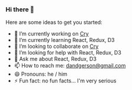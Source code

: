 ### Hi there 👋

Here are some ideas to get you started:

- 🔭 I’m currently working on [Cry](https://github.com/dandgerson/cry)
- 🌱 I’m currently learning React, Redux, D3
- 👯 I’m looking to collaborate on [Cry](https://github.com/dandgerson/cry)
- 🤔 I’m looking for help with React, Redux, D3
- 💬 Ask me about React, Redux, D3
- 📫 How to reach me: dandgerson@gmail.com
- 😄 Pronouns: he / him
- ⚡ Fun fact: no fun facts... I'm very serious
